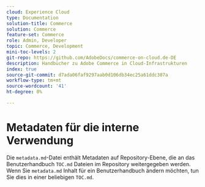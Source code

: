 ```yaml
---
cloud: Experience Cloud
type: Documentation
solution-title: Commerce
solution: Commerce
feature-set: Commerce
role: Admin, Developer
topic: Commerce, Development
mini-toc-levels: 2
git-repo: https://github.com/AdobeDocs/commerce-on-cloud.de-DE
description: Handbücher zu Adobe Commerce in Cloud-Infrastrukturen
index: true
source-git-commit: d7ada06faf9297aab0d106db34ec25a61ddc307a
workflow-type: tm+mt
source-wordcount: '41'
ht-degree: 0%

---
```



# Metadaten für die interne Verwendung

Die `metadata.md`-Datei enthält Metadaten auf Repository-Ebene, die an das Benutzerhandbuch `TOC.md` Dateien im Repository weitergegeben werden. Wenn Sie `metadata.md` Inhalt für ein Benutzerhandbuch ändern möchten, tun Sie dies in einer beliebigen `TOC.md`.

